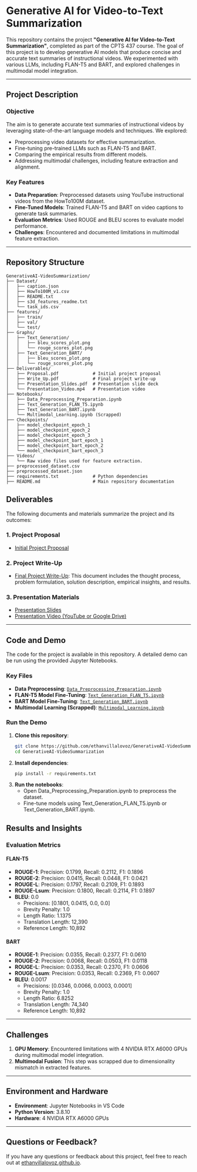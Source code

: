 # Generative AI for Video-to-Text Summarization

This repository contains the project **"Generative AI for Video-to-Text Summarization"**, completed as part of the CPTS 437 course. The goal of this project is to develop generative AI models that produce concise and accurate text summaries of instructional videos. We experimented with various LLMs, including FLAN-T5 and BART, and explored challenges in multimodal model integration.

---

## Project Description

### **Objective**
The aim is to generate accurate text summaries of instructional videos by leveraging state-of-the-art language models and techniques. We explored:
- Preprocessing video datasets for effective summarization.
- Fine-tuning pre-trained LLMs such as FLAN-T5 and BART.
- Comparing the empirical results from different models.
- Addressing multimodal challenges, including feature extraction and alignment.

### **Key Features**
- **Data Preparation**: Preprocessed datasets using YouTube instructional videos from the HowTo100M dataset.
- **Fine-Tuned Models**: Trained FLAN-T5 and BART on video captions to generate task summaries.
- **Evaluation Metrics**: Used ROUGE and BLEU scores to evaluate model performance.
- **Challenges**: Encountered and documented limitations in multimodal feature extraction.

---

## Repository Structure

```plaintext
GenerativeAI-VideoSummarization/
├── Dataset/
│   ├── caption.json
│   ├── HowTo100M_v1.csv
│   ├── README.txt
│   ├── s3d_features_readme.txt
│   └── task_ids.csv
├── features/
│   ├── train/
│   ├── val/
│   └── test/
├── Graphs/
│   ├── Text_Generation/
│   │   ├── bleu_scores_plot.png
│   │   └── rouge_scores_plot.png
│   ├── Text_Generation_BART/
│   │   ├── bleu_scores_plot.png
│   │   └── rouge_scores_plot.png
├── Deliverables/
│   ├── Proposal.pdf             # Initial project proposal
│   ├── Write_Up.pdf             # Final project write-up
│   ├── Presentation_Slides.pdf  # Presentation slide deck
│   └── Presentation_Video.mp4   # Presentation video 
├── Notebooks/
│   ├── Data_Preprocessing_Preparation.ipynb
│   ├── Text_Generation_FLAN_T5.ipynb
│   ├── Text_Generation_BART.ipynb
│   └── Multimodal_Learning.ipynb (Scrapped)
├── Checkpoints/
│   ├── model_checkpoint_epoch_1
│   ├── model_checkpoint_epoch_2
│   ├── model_checkpoint_epoch_3
│   ├── model_checkpoint_bart_epoch_1
│   ├── model_checkpoint_bart_epoch_2
│   └── model_checkpoint_bart_epoch_3
├── Videos/
│   └── Raw video files used for feature extraction.
├── preprocessed_dataset.csv
├── preprocessed_dataset.json
├── requirements.txt             # Python dependencies
├── README.md                    # Main repository documentation
```

## Deliverables

The following documents and materials summarize the project and its outcomes:

### 1. Project Proposal
- [Initial Project Proposal](Deliverables/Proposal.pdf)

### 2. Project Write-Up
- [Final Project Write-Up](Deliverables/Write_Up.pdf): This document includes the thought process, problem formulation, solution description, empirical insights, and results.

### 3. Presentation Materials
- [Presentation Slides](Deliverables/Presentation_Slides.pdf)
- [Presentation Video (YouTube or Google Drive)](https://link-to-presentation-video)

---

## Code and Demo

The code for the project is available in this repository. A detailed demo can be run using the provided Jupyter Notebooks.

### **Key Files**
- **Data Preprocessing**: [`Data_Preprocessing_Preparation.ipynb`](Notebooks/Data_Preprocessing_Preparation.ipynb)
- **FLAN-T5 Model Fine-Tuning**: [`Text_Generation_FLAN_T5.ipynb`](Notebooks/Text_Generation_FLAN_T5.ipynb)
- **BART Model Fine-Tuning**: [`Text_Generation_BART.ipynb`](Notebooks/Text_Generation_BART.ipynb)
- **Multimodal Learning (Scrapped)**: [`Multimodal_Learning.ipynb`](Notebooks/Multimodal_Learning.ipynb)

### **Run the Demo**
1. **Clone this repository**:
   ```bash
   git clone https://github.com/ethanvillalovoz/GenerativeAI-VideoSummarization.git
   cd GenerativeAI-VideoSummarization
   ```
2. **Install dependencies**:
   ```bash
   pip install -r requirements.txt
   ```
3. **Run the notebooks**:
   * Open Data_Preprocessing_Preparation.ipynb to preprocess the dataset.
   * Fine-tune models using Text_Generation_FLAN_T5.ipynb or Text_Generation_BART.ipynb.

## Results and Insights

### Evaluation Metrics

#### **FLAN-T5**
- **ROUGE-1**: Precision: 0.1799, Recall: 0.2112, F1: 0.1896
- **ROUGE-2**: Precision: 0.0415, Recall: 0.0448, F1: 0.0421
- **ROUGE-L**: Precision: 0.1797, Recall: 0.2109, F1: 0.1893
- **ROUGE-Lsum**: Precision: 0.1800, Recall: 0.2114, F1: 0.1897
- **BLEU**: 0.0
  - Precisions: [0.1801, 0.0415, 0.0, 0.0]
  - Brevity Penalty: 1.0
  - Length Ratio: 1.1375
  - Translation Length: 12,390
  - Reference Length: 10,892

#### **BART**
- **ROUGE-1**: Precision: 0.0355, Recall: 0.2377, F1: 0.0610
- **ROUGE-2**: Precision: 0.0068, Recall: 0.0503, F1: 0.0118
- **ROUGE-L**: Precision: 0.0353, Recall: 0.2370, F1: 0.0606
- **ROUGE-Lsum**: Precision: 0.0353, Recall: 0.2369, F1: 0.0607
- **BLEU**: 0.0017
  - Precisions: [0.0346, 0.0066, 0.0003, 0.0001]
  - Brevity Penalty: 1.0
  - Length Ratio: 6.8252
  - Translation Length: 74,340
  - Reference Length: 10,892

---

## Challenges

1. **GPU Memory**: Encountered limitations with 4 NVIDIA RTX A6000 GPUs during multimodal model integration.
2. **Multimodal Fusion**: This step was scrapped due to dimensionality mismatch in extracted features.

---

## Environment and Hardware

- **Environment**: Jupyter Notebooks in VS Code
- **Python Version**: 3.8.10
- **Hardware**: 4 NVIDIA RTX A6000 GPUs

---

## Questions or Feedback?

If you have any questions or feedback about this project, feel free to reach out at [ethanvillalovoz.github.io](https://ethanvillalovoz.github.io).

